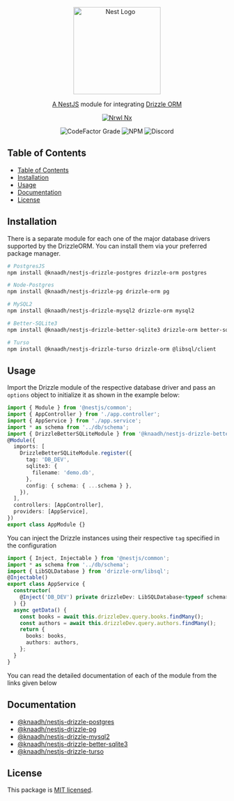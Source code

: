 <p align="center">
  <a href="https://nestjs.com/" target="blank"><img src="https://nestjs.com/img/logo.svg" width="200" alt="Nest Logo" /></a>
</p>

<p align="center">
 <a href="https://nestjs.com/" target="blank">A NestJS</a> module for integrating <a href="https://orm.drizzle.team" target="blank">Drizzle ORM
</p>

<p align="center">
  <a href="https://nx.dev/" target="blank"><img src="https://img.shields.io/badge/built%20with-Nx-orange?style=for-the-badge" alt="Nrwl Nx" /></a>
</p>

<p align="center">
<img alt="CodeFactor Grade" src="https://img.shields.io/codefactor/grade/github/knaadh/nestjs-drizzle">
<img alt="NPM" src="https://img.shields.io/npm/l/%40knaadh%2Fnestjs-drizzle-postgres">
<img alt="Discord" src="https://img.shields.io/discord/1167090530841280593">
</p>


## Table of Contents

- [Table of Contents](#table-of-contents)
- [Installation](#installation)
- [Usage](#usage)
- [Documentation](#documentation)
- [License](#license)

## Installation

There is a separate module for each one of the major database drivers supported by the DrizzleORM. You can install them via your preferred package manager.

```bash
# PostgresJS
npm install @knaadh/nestjs-drizzle-postgres drizzle-orm postgres

# Node-Postgres
npm install @knaadh/nestjs-drizzle-pg drizzle-orm pg

# MySQL2
npm install @knaadh/nestjs-drizzle-mysql2 drizzle-orm mysql2

# Better-SQLite3
npm install @knaadh/nestjs-drizzle-better-sqlite3 drizzle-orm better-sqlite3

# Turso
npm install @knaadh/nestjs-drizzle-turso drizzle-orm @libsql/client
```

## Usage

Import the Drizzle module of the respective database driver and pass an `options` object to initialize it as shown in the example below:

```typescript
import { Module } from '@nestjs/common';
import { AppController } from './app.controller';
import { AppService } from './app.service';
import * as schema from '../db/schema';
import { DrizzleBetterSQLiteModule } from '@knaadh/nestjs-drizzle-better-sqlite3';
@Module({
  imports: [
    DrizzleBetterSQLiteModule.register({
      tag: 'DB_DEV',
      sqlite3: {
        filename: 'demo.db',
      },
      config: { schema: { ...schema } },
    }),
  ],
  controllers: [AppController],
  providers: [AppService],
})
export class AppModule {}
```

You can inject the Drizzle instances using their respective `tag` specified in the configuration

```typescript
import { Inject, Injectable } from '@nestjs/common';
import * as schema from '../db/schema';
import { LibSQLDatabase } from 'drizzle-orm/libsql';
@Injectable()
export class AppService {
  constructor(
    @Inject('DB_DEV') private drizzleDev: LibSQLDatabase<typeof schema>
  ) {}
  async getData() {
    const books = await this.drizzleDev.query.books.findMany();
    const authors = await this.drizzleDev.query.authors.findMany();
    return {
      books: books,
      authors: authors,
    };
  }
}
```
You can read the detailed documentation of each of the module from the links given below
## Documentation

- [@knaadh/nestjs-drizzle-postgres](https://github.com/knaadh/nestjs-drizzle/blob/main/packages/postgres-js/README.md)
- [@knaadh/nestjs-drizzle-pg](https://github.com/knaadh/nestjs-drizzle/blob/main/packages/node-postgres/README.md)
- [@knaadh/nestjs-drizzle-mysql2](https://github.com/knaadh/nestjs-drizzle/blob/main/packages/mysql2/README.md)
- [@knaadh/nestjs-drizzle-better-sqlite3](https://github.com/knaadh/nestjs-drizzle/blob/main/packages/better-sqlite3/README.md)
- [@knaadh/nestjs-drizzle-turso](https://github.com/knaadh/nestjs-drizzle/blob/main/packages/turso/README.md)

## License

This package is [MIT licensed](LICENSE).
